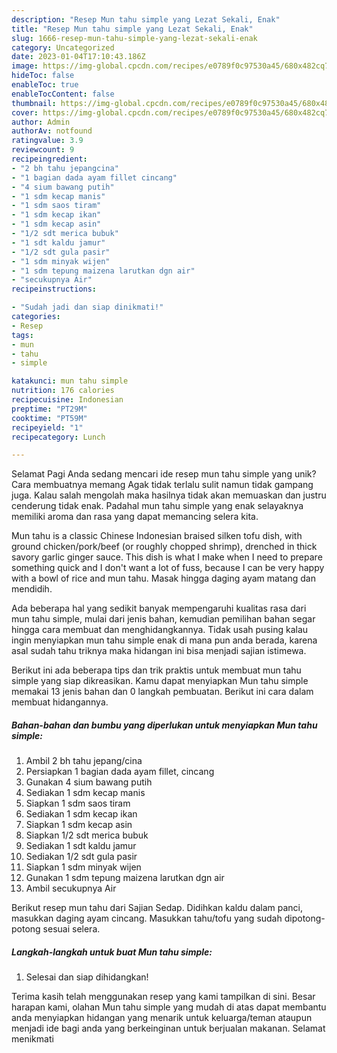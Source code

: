 ```yaml
---
description: "Resep Mun tahu simple yang Lezat Sekali, Enak"
title: "Resep Mun tahu simple yang Lezat Sekali, Enak"
slug: 1666-resep-mun-tahu-simple-yang-lezat-sekali-enak
category: Uncategorized
date: 2023-01-04T17:10:43.186Z
image: https://img-global.cpcdn.com/recipes/e0789f0c97530a45/680x482cq70/mun-tahu-simple-foto-resep-utama.jpg
hideToc: false
enableToc: true
enableTocContent: false
thumbnail: https://img-global.cpcdn.com/recipes/e0789f0c97530a45/680x482cq70/mun-tahu-simple-foto-resep-utama.jpg
cover: https://img-global.cpcdn.com/recipes/e0789f0c97530a45/680x482cq70/mun-tahu-simple-foto-resep-utama.jpg
author: Admin
authorAv: notfound
ratingvalue: 3.9
reviewcount: 9
recipeingredient:
- "2 bh tahu jepangcina"
- "1 bagian dada ayam fillet cincang"
- "4 sium bawang putih"
- "1 sdm kecap manis"
- "1 sdm saos tiram"
- "1 sdm kecap ikan"
- "1 sdm kecap asin"
- "1/2 sdt merica bubuk"
- "1 sdt kaldu jamur"
- "1/2 sdt gula pasir"
- "1 sdm minyak wijen"
- "1 sdm tepung maizena larutkan dgn air"
- "secukupnya Air"
recipeinstructions:

- "Sudah jadi dan siap dinikmati!"
categories:
- Resep
tags:
- mun
- tahu
- simple

katakunci: mun tahu simple 
nutrition: 176 calories
recipecuisine: Indonesian
preptime: "PT29M"
cooktime: "PT59M"
recipeyield: "1"
recipecategory: Lunch

---
```



Selamat Pagi Anda sedang mencari ide resep mun tahu simple yang unik? Cara membuatnya memang Agak tidak terlalu sulit namun tidak gampang juga. Kalau salah mengolah maka hasilnya tidak akan memuaskan dan justru cenderung tidak enak. Padahal mun tahu simple yang enak selayaknya memiliki aroma dan rasa yang dapat memancing selera kita.


Mun tahu is a classic Chinese Indonesian braised silken tofu dish, with ground chicken/pork/beef (or roughly chopped shrimp), drenched in thick savory garlic ginger sauce. This dish is what I make when I need to prepare something quick and I don&#39;t want a lot of fuss, because I can be very happy with a bowl of rice and mun tahu. Masak hingga daging ayam matang dan mendidih.

Ada beberapa hal yang sedikit banyak mempengaruhi kualitas rasa dari mun tahu simple, mulai dari jenis bahan, kemudian pemilihan bahan segar hingga cara membuat dan menghidangkannya. Tidak usah pusing kalau ingin menyiapkan mun tahu simple enak di mana pun anda berada, karena asal sudah tahu triknya maka hidangan ini bisa menjadi sajian istimewa.


Berikut ini ada beberapa tips dan trik praktis untuk membuat mun tahu simple yang siap dikreasikan. Kamu dapat menyiapkan Mun tahu simple memakai 13 jenis bahan dan 0 langkah pembuatan. Berikut ini cara dalam membuat hidangannya.

<!--inarticleads1-->

##### Bahan-bahan dan bumbu yang diperlukan untuk menyiapkan Mun tahu simple:

1. Ambil 2 bh tahu jepang/cina
1. Persiapkan 1 bagian dada ayam fillet, cincang
1. Gunakan 4 sium bawang putih
1. Sediakan 1 sdm kecap manis
1. Siapkan 1 sdm saos tiram
1. Sediakan 1 sdm kecap ikan
1. Siapkan 1 sdm kecap asin
1. Siapkan 1/2 sdt merica bubuk
1. Sediakan 1 sdt kaldu jamur
1. Sediakan 1/2 sdt gula pasir
1. Siapkan 1 sdm minyak wijen
1. Gunakan 1 sdm tepung maizena larutkan dgn air
1. Ambil secukupnya Air


Berikut resep mun tahu dari Sajian Sedap. Didihkan kaldu dalam panci, masukkan daging ayam cincang. Masukkan tahu/tofu yang sudah dipotong-potong sesuai selera. 

<!--inarticleads2-->

##### Langkah-langkah untuk buat Mun tahu simple:


1. Selesai dan siap dihidangkan!



Terima kasih telah menggunakan resep yang kami tampilkan di sini. Besar harapan kami, olahan Mun tahu simple yang mudah di atas dapat membantu anda menyiapkan hidangan yang menarik untuk keluarga/teman ataupun menjadi ide bagi anda yang berkeinginan untuk berjualan makanan. Selamat menikmati
